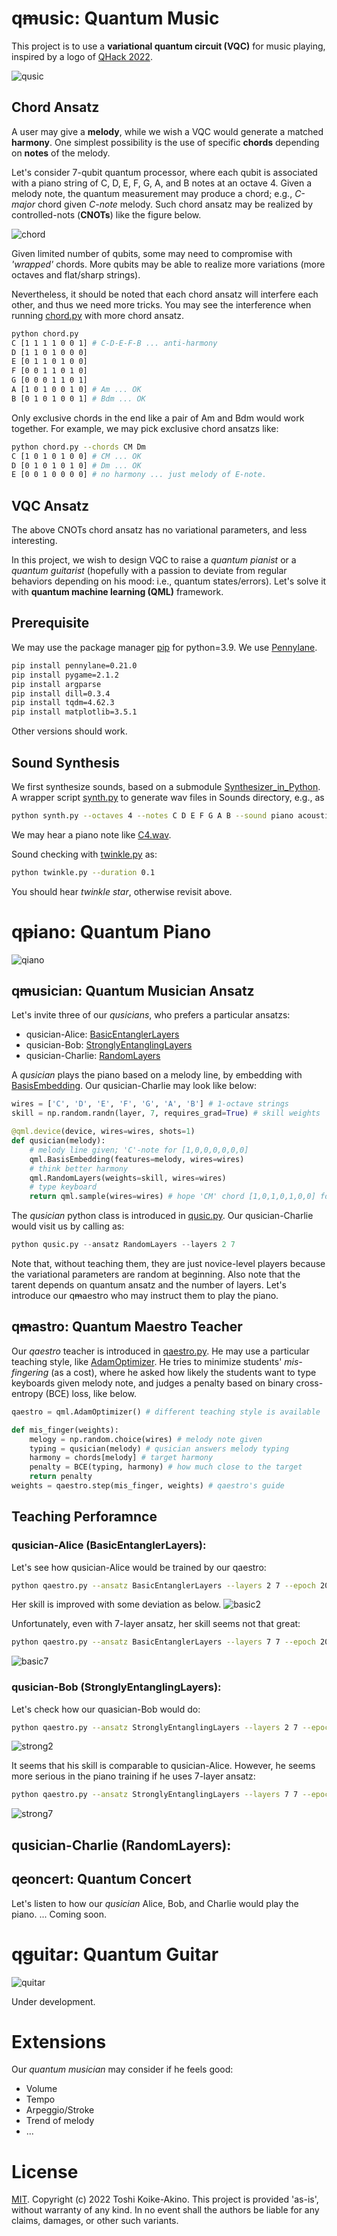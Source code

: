# q~~m~~usic: Quantum Music

This project is to use a **variational quantum circuit (VQC)** for music playing, inspired by a logo of [QHack 2022](https://github.com/XanaduAI/QHack).

![qusic](./images/qusic.png)
<!--
![qusic](./images/music-gcf30a667d_1920.png)
-->


## Chord Ansatz

A user may give a **melody**, while we wish a VQC would generate a matched **harmony**. 
One simplest possibility is the use of specific **chords** depending on **notes** of the melody.

Let's consider 7-qubit quantum processor, where each qubit is associated with a piano string of C, D, E, F, G, A, and B notes at an octave 4.
Given a melody note, the quantum measurement may produce a chord; e.g., *C-major* chord given *C-note* melody.
Such chord ansatz may be realized by controlled-nots (**CNOTs**) like the figure below.

![chord](./images/chord.png)

Given limited number of qubits, some may need to compromise with *'wrapped'* chords.
More qubits may be able to realize more variations (more octaves and flat/sharp strings).

Nevertheless, it should be noted that each chord ansatz will interfere each other, and thus we need more tricks.
You may see the interference when running [chord.py](./chord.py) with more chord ansatz.
```bash
python chord.py
C [1 1 1 1 0 0 1] # C-D-E-F-B ... anti-harmony
D [1 1 0 1 0 0 0] 
E [0 1 1 0 1 0 0]
F [0 0 1 1 0 1 0]
G [0 0 0 1 1 0 1]
A [1 0 1 0 0 1 0] # Am ... OK
B [0 1 0 1 0 0 1] # Bdm ... OK
```
Only exclusive chords in the end like a pair of Am and Bdm would work together.
For example, we may pick exclusive chord ansatzs like:
```bash
python chord.py --chords CM Dm
C [1 0 1 0 1 0 0] # CM ... OK
D [0 1 0 1 0 1 0] # Dm ... OK
E [0 0 1 0 0 0 0] # no harmony ... just melody of E-note.
```


## VQC Ansatz

The above CNOTs chord ansatz has no variational parameters, and less interesting. 
<!--
Can we make a cost Hamiltonian to realize chords, and then use [quantum approximate optimization algorithm (QAOA)](https://arxiv.org/abs/1411.4028)?
-->
In this project, we wish to design VQC to raise a *quantum pianist* or a *quantum guitarist* (hopefully with a passion to deviate from regular behaviors depending on his mood: i.e., quantum states/errors). 
Let's solve it with **quantum machine learning (QML)** framework.

## Prerequisite

We may use the package manager [pip](https://pip.pypa.io/en/stable/) for python=3.9.
We use [Pennylane](https://pennylane.ai/).
```bash
pip install pennylane=0.21.0
pip install pygame=2.1.2
pip install argparse
pip install dill=0.3.4
pip install tqdm=4.62.3
pip install matplotlib=3.5.1
```
Other versions should work.


## Sound Synthesis

We first synthesize sounds, based on a submodule [Synthesizer_in_Python](https://github.com/joaocarvalhoopen/Synthesizer_in_Python).
A wrapper script [synth.py](synth.py) to generate wav files in Sounds directory, e.g., as
```bash
python synth.py --octaves 4 --notes C D E F G A B --sound piano acoustic
```
We may hear a piano note like [C4.wav](./audios/C4.wav).

Sound checking with [twinkle.py](twinkle.py) as:
```bash
python twinkle.py --duration 0.1
```
You should hear *twinkle star*, otherwise revisit above.

# q~~p~~iano: Quantum Piano

![qiano](./images/piano-g43a982641_1920.jpg)
<!--
![qiano](./images/piano-g1093989be_1920.jpg)
![qiano](./images/piano-g43b83d891_1280.jpg)
-->


## q~~m~~usician: Quantum Musician Ansatz

Let's invite three of our *qusicians*, who prefers a particular ansatzs:
- qusician-Alice: [BasicEntanglerLayers](https://pennylane.readthedocs.io/en/stable/code/api/pennylane.BasicEntanglerLayers.html)
- qusician-Bob: [StronglyEntanglingLayers](https://pennylane.readthedocs.io/en/stable/code/api/pennylane.StronglyEntanglingLayers.html)
- qusician-Charlie: [RandomLayers](https://pennylane.readthedocs.io/en/stable/code/api/pennylane.RandomLayers.html)

A *qusician* plays the piano based on a melody line, by embedding with [BasisEmbedding](https://pennylane.readthedocs.io/en/stable/code/api/pennylane.BasisEmbedding.html).
Our qusician-Charlie may look like below:
```python
wires = ['C', 'D', 'E', 'F', 'G', 'A', 'B'] # 1-octave strings
skill = np.random.randn(layer, 7, requires_grad=True) # skill weights

@qml.device(device, wires=wires, shots=1)
def qusician(melody):
    # melody line given; 'C'-note for [1,0,0,0,0,0,0]
    qml.BasisEmbedding(features=melody, wires=wires)
    # think better harmony
    qml.RandomLayers(weights=skill, wires=wires)
    # type keyboard
    return qml.sample(wires=wires) # hope 'CM' chord [1,0,1,0,1,0,0] for 'C'-note melody
```

The *qusician* python class is introduced in [qusic.py](./qusic.py).
Our qusician-Charlie would visit us by calling as:
```python
python qusic.py --ansatz RandomLayers --layers 2 7
```

Note that, without teaching them, they are just novice-level players because the variational parameters are random at beginning. 
Also note that the tarent depends on quantum ansatz and the number of layers.
Let's introduce our q~~m~~aestro who may instruct them to play the piano.

## q~~m~~astro: Quantum Maestro Teacher

Our *qaestro* teacher is introduced in [qaestro.py](./qaestro.py). 
He may use a particular teaching style, like [AdamOptimizer](https://pennylane.readthedocs.io/en/stable/code/api/pennylane.AdamOptimizer.html).
He tries to minimize students' *mis-fingering* (as a cost), where he asked how likely the students want to type keyboards given melody note, and judges a penalty based on binary cross-entropy (BCE) loss, like below.
```python
qaestro = qml.AdamOptimizer() # different teaching style is available

def mis_finger(weights):
    melogy = np.random.choice(wires) # melody note given
    typing = qusician(melody) # qusician answers melody typing
    harmony = chords[melody] # target harmony
    penalty = BCE(typing, harmony) # how much close to the target
    return penalty
weights = qaestro.step(mis_finger, weights) # qaestro's guide
```

## Teaching Perforamnce

### qusician-Alice (BasicEntanglerLayers):

Let's see how qusician-Alice would be trained by our qaestro:
```bash
python qaestro.py --ansatz BasicEntanglerLayers --layers 2 7 --epoch 2000
```
Her skill is improved with some deviation as below.
![basic2](./plots_demo/BasicEntanglerLayers_2_7.png)

Unfortunately, even with 7-layer ansatz, her skill seems not that great:
```bash
python qaestro.py --ansatz BasicEntanglerLayers --layers 7 7 --epoch 2000
```
![basic7](./plots_demo/BasicEntanglerLayers_7_7.png)

### qusician-Bob (StronglyEntanglingLayers):

Let's check how our quasician-Bob would do:
```bash
python qaestro.py --ansatz StronglyEntanglingLayers --layers 2 7 --epoch 2000
```
![strong2](./plots_demo/StronglyEntanglingLayers_2_7.png)

It seems that his skill is comparable to qusician-Alice.
However, he seems more serious in the piano training if he uses 7-layer ansatz:
```bash
python qaestro.py --ansatz StronglyEntanglingLayers --layers 7 7 --epoch 2000
```
![strong7](./plots_demo/StronglyEntanglingLayers_7_7.png)

## qusician-Charlie (RandomLayers):

<!--
Surprisingly, we found that our qusician-Charlie is more skillful as follows:
```bash
python qaestro.py --ansatz RandomLayers --layers 2 7 --epoch 2000
```
![strong2](./plots_demo/RandomLayers_2_7.png)

He achieves nearly zero penalty by qaestro's instruction (just with about 250 scoding)!

After training, he looks like below:
```python
>> model.draw()
 C: ──╭C───────────────RZ(-0.528)─────────────────────────────────────────────┤ ⟨Z⟩ 
 D: ──╰X───────────────RY(-4.09e-07)──RZ(-3.11)────────────╭X──RZ(1.46)───────┤ ⟨Z⟩ 
 E: ───────────────╭X──RY(0.323)──────RY(1.2)────RY(-1.3)──│───RY(-0.223)─────┤ ⟨Z⟩ 
 F: ───RX(3.14)────│───RZ(-1.57)───────────────────────────╰C──RY(-5.76e-06)──┤ ⟨Z⟩ 
 G: ───────────────╰C─────────────────────────────────────────────────────────┤ ⟨Z⟩ 
 A: ───RZ(-0.249)──────RX(5.62e-07)───────────────────────────────────────────┤ ⟨Z⟩ 
 B: ───RZ(-0.384)─────────────────────────────────────────────────────────────┤ ⟨Z⟩ 
```
-->

## q~~c~~oncert: Quantum Concert

Let's listen to how our *qusician* Alice, Bob, and Charlie would play the piano.
... Coming soon.


# q~~g~~uitar: Quantum Guitar

![quitar](./images/electric-guitar-g8af22bc71_1920.jpg)
<!--
![quitar](./images/guitar-g9261592a2_1920.jpg)
-->

Under development.

# Extensions

Our *quantum musician* may consider if he feels good:
- Volume
- Tempo 
- Arpeggio/Stroke
- Trend of melody
- ...

# License

[MIT](https://choosealicense.com/licenses/mit/).
Copyright (c) 2022 Toshi Koike-Akino.
This project is provided 'as-is', without warranty of any kind. In no event shall the authors be liable for any claims, damages, or other such variants.

